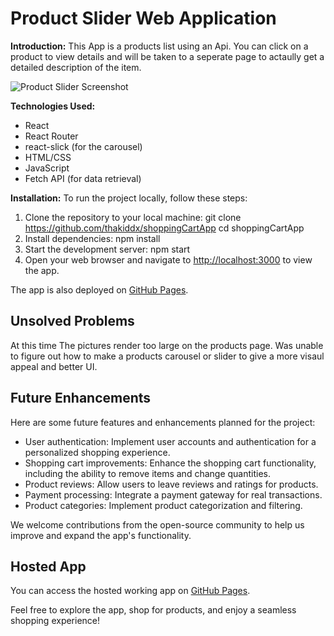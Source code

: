 # Product Slider Web Application

**Introduction:**
This App is a products list using an Api.  You can click on a product to view details and will be taken to a seperate page to actaully get a detailed description of the item.

![Product Slider Screenshot](~/product-slider/src/sliderAppScreenShot.png)

**Technologies Used:**
- React
- React Router
- react-slick (for the carousel)
- HTML/CSS
- JavaScript
- Fetch API (for data retrieval)

**Installation:**
To run the project locally, follow these steps:

1. Clone the repository to your local machine:
git clone https://github.com/thakiddx/shoppingCartApp
cd shoppingCartApp
2. Install dependencies:
npm install
3. Start the development server:
npm start
4. Open your web browser and navigate to [http://localhost:3000](http://localhost:3000) to view the app.

The app is also deployed on [GitHub Pages](https://thakiddx.github.io/shoppingCartApp/).

## Unsolved Problems

At this time The pictures render too large on the products page.
Was unable to figure out how to make a products carousel or slider to give a more visaul appeal and better UI.  

## Future Enhancements

Here are some future features and enhancements planned for the project:

- User authentication: Implement user accounts and authentication for a personalized shopping experience.
- Shopping cart improvements: Enhance the shopping cart functionality, including the ability to remove items and change quantities.
- Product reviews: Allow users to leave reviews and ratings for products.
- Payment processing: Integrate a payment gateway for real transactions.
- Product categories: Implement product categorization and filtering.

We welcome contributions from the open-source community to help us improve and expand the app's functionality.

## Hosted App

You can access the hosted working app on [GitHub Pages](https://thakiddx.github.io/shoppingCartApp/).

Feel free to explore the app, shop for products, and enjoy a seamless shopping experience!
